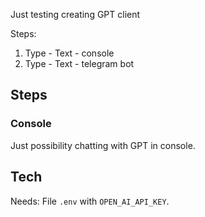 Just testing creating GPT client

Steps:

1. Type - Text - console
2. Type - Text - telegram bot

## Steps

### Console

Just possibility chatting with GPT in console.

## Tech

Needs:
File `.env` with `OPEN_AI_API_KEY`.
